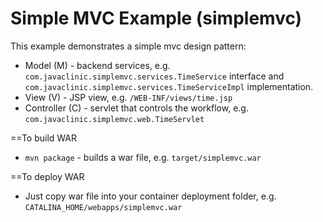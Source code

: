 Simple MVC Example (simplemvc)
===============================

This example demonstrates a simple mvc design pattern:
* Model (M) - backend services, e.g. `com.javaclinic.simplemvc.services.TimeService` interface and `com.javaclinic.simplemvc.services.TimeServiceImpl` implementation.
* View (V) - JSP view, e.g. `/WEB-INF/views/time.jsp`
* Controller (C) - servlet that controls the workflow, e.g. `com.javaclinic.simplemvc.web.TimeServlet`

==To build WAR

* `mvn package` - builds a war file, e.g. `target/simplemvc.war`

==To deploy WAR

* Just copy war file into your container deployment folder, e.g. `CATALINA_HOME/webapps/simplemvc.war`

